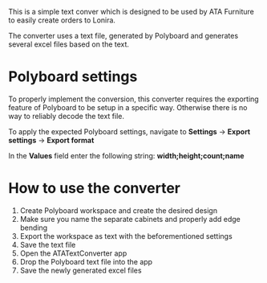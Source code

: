 This is a simple text conver which is designed to be used by ATA Furniture to easily create orders to Lonira.

The converter uses a text file, generated by Polyboard and generates several excel files based on the text.

# Polyboard settings
To properly implement the conversion, this converter requires the exporting feature of Polyboard to be setup in a specific way. Otherwise there is no way to reliably decode the text file.

To apply the expected Polyboard settings, navigate to **Settings** -> **Export settings** -> **Export format**

In the **Values** field enter the following string: **width;height;count;name**

# How to use the converter
1. Create Polyboard workspace and create the desired design
1. Make sure you name the separate cabinets and properly add edge bending
1. Export the workspace as text with the beforementioned settings
1. Save the text file
1. Open the ATATextConverter app
1. Drop the Polyboard text file into the app
1. Save the newly generated excel files